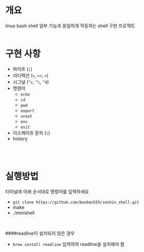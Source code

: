# 개요
linux bash shell 일부 기능과 동일하게 작동하는 shell 구현 프로젝트
<br>
<br>

# 구현 사항
- 파이프 (`|`)
- 리디렉션 (`>`, `>>`, `<`)
- 시그널 (`^c`, `^\`, `^d`)
- 명령어
    - `echo`
    - `cd`
    - `pwd`
    - `export`
    - `unset`
    - `env`
    - `exit`
- 이스케이프 문자 (`\`)
- history
<br>
<br>

# 실행방법
터미널에 아래 순서대로 명령어를 입력하세요
- `git clone https://github.com/banban555/seshin_shell.git`
- make
- ./minishell
<br>

####readline이 설치되지 않은 경우
- `brew install readline` 입력하여 readline을 설치해야 함
<br>
